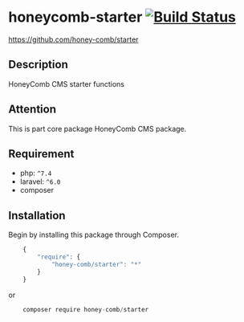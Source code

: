 # honeycomb-starter [![Build Status](https://travis-ci.com/honey-comb/starter.svg?branch=master)](https://travis-ci.com/honey-comb/starter)
https://github.com/honey-comb/starter

## Description

HoneyComb CMS starter functions

## Attention

This is part core package HoneyComb CMS package.

## Requirement

 - php: `^7.4`
 - laravel: `^6.0`
 - composer
 
 ## Installation

Begin by installing this package through Composer.


```js
	{
	    "require": {
	        "honey-comb/starter": "*"
	    }
	}
```
or
```js
    composer require honey-comb/starter
```
